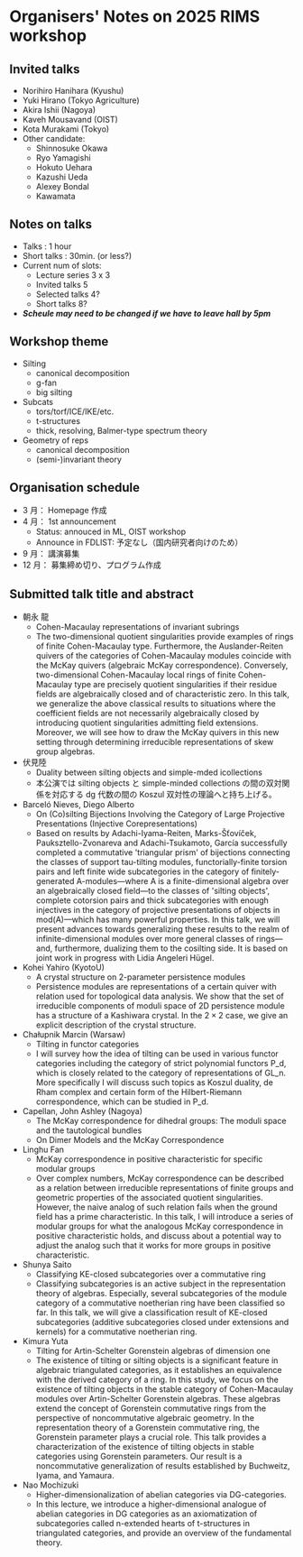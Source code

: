 # Organisers' Notes on 2025 RIMS workshop

## Invited talks

-   Norihiro Hanihara (Kyushu)
-   Yuki Hirano (Tokyo Agriculture)
-   Akira Ishii (Nagoya)
-   Kaveh Mousavand (OIST)
-   Kota Murakami (Tokyo)
-   Other candidate:
    -   Shinnosuke Okawa
    -   Ryo Yamagishi
    -   Hokuto Uehara
    -   Kazushi Ueda
    -   Alexey Bondal
    -   Kawamata

## Notes on talks

-   Talks : 1 hour
-   Short talks : 30min. (or less?)
-   Current num of slots:
    -   Lecture series 3 x 3
    -   Invited talks 5
    -   Selected talks 4?
    -   Short talks 8?
-   **_Scheule may need to be changed if we have to leave hall by 5pm_**

## Workshop theme

-   Silting
    -   canonical decomposition
    -   g-fan
    -   big silting
-   Subcats
    -   tors/torf/ICE/IKE/etc.
    -   t-structures
    -   thick, resolving, Balmer-type spectrum theory
-   Geometry of reps
    -   canonical decomposition
    -   (semi-)invariant theory

## Organisation schedule

-   3 月： Homepage 作成
-   4 月： 1st announcement
    -   Status: annouced in ML, OIST workshop
    -   Announce in FDLIST: 予定なし（国内研究者向けのため）
-   9 月： 講演募集
-   12 月： 募集締め切り、プログラム作成

## Submitted talk title and abstract

-   朝永 龍
    -   Cohen-Macaulay representations of invariant subrings
    -   The two-dimensional quotient singularities provide examples of rings of finite Cohen-Macaulay type. Furthermore, the Auslander-Reiten quivers of the categories of Cohen-Macaulay modules coincide with the McKay quivers (algebraic McKay correspondence). Conversely, two-dimensional Cohen-Macaulay local rings of finite Cohen-Macaulay type are precisely quotient singularities if their residue fields are algebraically closed and of characteristic zero. In this talk, we generalize the above classical results to situations where the coefficient fields are not necessarily algebraically closed by introducing quotient singularities admitting field extensions. Moreover, we will see how to draw the McKay quivers in this new setting through determining irreducible representations of skew group algebras.
-   伏見陸
    -   Duality between silting objects and simple-mded icollections
    -   本公演では silting objects と simple-minded collections の間の双対関係を対応する dg 代数の間の Koszul 双対性の理論へと持ち上げる。
-   Barceló Nieves, Diego Alberto
    -   On (Co)silting Bijections Involving the Category of Large Projective Presentations (Injective Corepresentations)
    -   Based on results by Adachi-Iyama-Reiten, Marks-Šťovíček, Pauksztello-Zvonareva and Adachi-Tsukamoto, García successfully completed a commutative 'triangular prism' of bijections connecting the classes of support tau-tilting modules, functorially-finite torsion pairs and left finite wide subcategories in the category of finitely-generated A-modules—where A is a finite-dimensional algebra over an algebraically closed field—to the classes of 'silting objects', complete cotorsion pairs and thick subcategories with enough injectives in the category of projective presentations of objects in mod(A)—which has many powerful properties. In this talk, we will present advances towards generalizing these results to the realm of infinite-dimensional modules over more general classes of rings—and, furthermore, dualizing them to the cosilting side. It is based on joint work in progress with Lidia Angeleri Hügel.
-   Kohei Yahiro (KyotoU)
    -   A crystal structure on 2-parameter persistence modules
    -   Persistence modules are representations of a certain quiver with relation used for topological data analysis. We show that the set of irreducible components of moduli space of 2D persistence module has a structure of a Kashiwara crystal. In the $2 \times 2$ case, we give an explicit description of the crystal structure.
-   Chałupnik Marcin (Warsaw)
    -   Tilting in functor categories
    -   I will survey how the idea of tilting can be used in various functor categories including the category of strict polynomial functors P_d, which is closely related to the category of representations of GL_n. More specifically I will discuss such topics as Koszul duality, de Rham complex and certain form of the Hilbert-Riemann correspondence, which can be studied in P_d.
-   Capellan, John Ashley (Nagoya)
    -   The McKay correspondence for dihedral groups: The moduli space and the tautological bundles
    -   On Dimer Models and the McKay Correspondence
-   Linghu Fan
    -   McKay correspondence in positive characteristic for specific modular groups
    -   Over complex numbers, McKay correspondence can be described as a relation between irreducible representations of finite groups and geometric properties of the associated quotient singularities. However, the naive analog of such relation fails when the ground field has a prime characteristic. In this talk, I will introduce a series of modular groups for what the analogous McKay correspondence in positive characteristic holds, and discuss about a potential way to adjust the analog such that it works for more groups in positive characteristic.
-   Shunya Saito
    -   Classifying KE-closed subcategories over a commutative ring
    -   Classifying subcategories is an active subject in the representation theory of algebras. Especially, several subcategories of the module category of a commutative noetherian ring have been classified so far. In this talk, we will give a classification result of KE-closed subcategories (additive subcategories closed under extensions and kernels) for a commutative noetherian ring.
-   Kimura Yuta
    -   Tilting for Artin-Schelter Gorenstein algebras of dimension one
    -   The existence of tilting or silting objects is a significant feature in algebraic triangulated categories, as it establishes an equivalence with the derived category of a ring. In this study, we focus on the existence of tilting objects in the stable category of Cohen-Macaulay modules over Artin-Schelter Gorenstein algebras. These algebras extend the concept of Gorenstein commutative rings from the perspective of noncommutative algebraic geometry. In the representation theory of a Gorenstein commutative ring, the Gorenstein parameter plays a crucial role. This talk provides a characterization of the existence of tilting objects in stable categories using Gorenstein parameters. Our result is a noncommutative generalization of results established by Buchweitz, Iyama, and Yamaura.
-   Nao Mochizuki
    -   Higher-dimensionalization of abelian categories via DG-categories.
    -   In this lecture, we introduce a higher-dimensional analogue of abelian categories in DG categories as an axiomatization of subcategories called n-extended hearts of t-structures in triangulated categories, and provide an overview of the fundamental theory.
